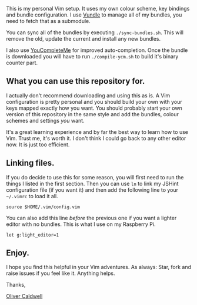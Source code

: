 This is my personal Vim setup. It uses my own colour scheme, key bindings and bundle configuration. I use [Vundle](https://github.com/gmarik/vundle) to manage all of my bundles, you need to fetch that as a submodule.

You can sync all of the bundles by executing `./sync-bundles.sh`. This will remove the old, update the current and install any new bundles.

I also use [YouCompleteMe](https://github.com/Valloric/YouCompleteMe) for improved auto-completion. Once the bundle is downloaded you will have to run `./compile-ycm.sh` to build it's binary counter part.

## What you can use this repository for.

I actually don't recommend downloading and using this as is. A Vim configuration is pretty personal and you should build your own with your keys mapped exactly how you want. You should probably start your own version of this repository in the same style and add the bundles, colour schemes and settings *you* want.

It's a great learning experience and by far the best way to learn how to use Vim. Trust me, it's worth it. I don't think I could go back to any other editor now. It is just too efficient.

## Linking files.

If you do decide to use this for some reason, you will first need to run the things I listed in the first section. Then you can use `ln` to link my JSHint configuration file (if you want it) and then add the following line to your `~/.vimrc` to load it all.

```viml
source $HOME/.vim/config.vim
```

You can also add this line *before* the previous one if you want a lighter editor with no bundles. This is what I use on my Raspberry Pi.

```viml
let g:light_editor=1
```

## Enjoy.

I hope you find this helpful in your Vim adventures. As always: Star, fork and raise issues if you feel like it. Anything helps.

Thanks,

[Oliver Caldwell](http://oli.me.uk/)
